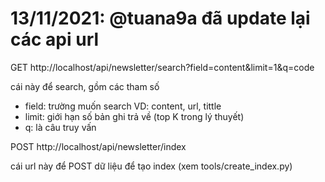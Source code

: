 # 13/11/2021: @tuana9a đã update lại các api url

GET http://localhost/api/newsletter/search?field=content&limit=1&q=code

cái này để search, gồm các tham số

- field: trường muốn search VD: content, url, tittle
- limit: giới hạn số bản ghi trả về (top K trong lý thuyết)
- q: là câu truy vấn

POST http://localhost/api/newsletter/index

cái url này để POST dữ liệu để tạo index (xem tools/create_index.py)